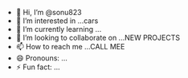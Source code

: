 - 👋 Hi, I’m @sonu823
- 👀 I’m interested in ...cars
- 🌱 I’m currently learning ...
- 💞️ I’m looking to collaborate on ...NEW PROJECTS
- 📫 How to reach me ...CALL MEE 
- 😄 Pronouns: ...
- ⚡ Fun fact: ...

<!---
sonu823/sonu823 is a ✨ special ✨ repository because its `README.md` (this file) appears on your GitHub profile.
You can click the Preview link to take a look at your changes.
--->
